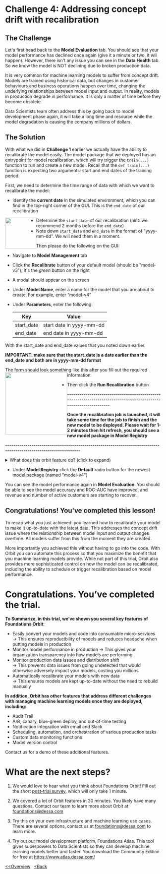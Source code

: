 # Challenge 4: Addressing concept drift with recalibration

## The Challenge

Let's first head back to the **Model Evaluation** tab. You should see that your model performance has declined once again (give it a minute or two, it will happen). However, there isn't any issue you can see in the **Data Health** tab. So we know the model is NOT declining due to broken production data.

It is very common for machine learning models to suffer from concept drift. Models are trained using historical data, but changes in customer behaviours and business operations happen over time, changing the underlying relationships between model input and output. In reality, models in production degrade in performance. It is only a matter of time before they become obsolete.

Data Scientists team often address this by going back to model development phase again, it will take a long time and resource while the model degradation is causing the company millions of dollars.

## The Solution

With what we did in **Challenge 1** earlier we actually have the ability to recalibrate the model easily. The model package that we deployed has an entrypoint for model recalibration, which will try trigger the `train(...)` function to run and create a new model. Recall that the `def train(...)` function is expecting two arguments: start and end dates of the training period.

First, we need to determine the time range of data with which we want to recalibrate the model:
* Identify the **current date** in the simulated environment, which you can find in the top-right corner of the GUI. This is the `end_date` of our recalibration
<img style="float: left;" src="https://github.com/dessa-public/orbit-trial-tutorials/blob/2.0/screenshots/current_date.png" height="100">

* Determine the `start_date` of our recalibration
(hint: we recommend 2 months before the `end_date`)
* Note down `start_date` and `end_date` in the format of "yyyy-mm-dd". We will need them in a moment. 

Then please do the following on the GUI:
* Navigate to **Model Management** tab
* Click the **Recalibrate** button of your default model (should be "model-v3"), it's the _green_ button on the right
* A modal should appear on the screen
* Under **Model Name**, enter a name for the model that you are about to create. For example, enter “model-v4”
* Under **Parameters**, enter the following:

  | Key        | Value                      |
  | -----------|--------------------------- |
  | start_date | start date in yyyy-mm-dd   |
  | end_date   | end date in yyyy-mm-dd     |
  
With the start_date and end_date values that you noted down earlier.

**IMPORTANT: make sure that the start_date is a date earlier than the end_date and both are in yyyy-mm-dd format**

The form should look something like this after you fill out the required information:
<img style="float: left;" src="https://github.com/dessa-public/orbit-trial-tutorials/blob/2.0/screenshots/recalibration.png" height="200">

* Then click the **Run Recalibration** button

**-----------------------------------------------------------------------------------------------------------------**

**Once the recalibration job is launched, it will take some time for the job to finish and the new model to be deployed.
Please wait for 1-2 minutes then hit refresh, you should see a new model package in Model Registry**

**-----------------------------------------------------------------------------------------------------------------**

<details>
  <summary>What does this orbit feature do? (click to expand)</summary>
  <br>

Since our model package has a "recalibrate" entry point defined. Upon request from the API, Orbit will execute the function specified by the entry point and launch a new model package once the recalibration is done.

As a user, you can define what API arguments the model microservice is expecting to successfully kickoff a recalibration job. In this example, the `train` function expects two arguments, start and end dates of the training period.

-------------------------------------------------------------------------------------------------------------------------
</details>

* Under **Model Registry** click the **Default** radio button for the newest model package (named "model-v4")

You can see the model performance again in **Model Evaluation**. You should be able to see the model accuracy and ROC-AUC have improved, and revenue and number of active customers are starting to recover.

## Congratulations! You've completed this lesson!

To recap what you just achieved: you learned how to recalibrate your model to make it up-to-date with the latest data. This addresses the concept drift issue where the relationship between model input and output changes overtime. All models suffer from this from the moment they are created.

More importantly you achieved this without having to go into the code. With Orbit you can automate this process so that you maximize the benefit that you machine learning models provide. While not part of this trial, Orbit also provides more sophisticated control on how the model can be recalibrated, including the ability to schedule or trigger recalibration based on model performance.


# Congratulations. You’ve completed the trial.

**To Summarize, in this trial, we’ve shown you several key features of Foundations Orbit:**
* Easily convert your models and code into consumable micro-services   
  -> This ensures reproducibility of models and reduces headache when putting models in production
* Monitor model performance in production
  -> This gives your organization transparency into how models are performing
* Monitor production data issues and distribution shift   
  -> This prevents data issues from going undetected that would otherwise adversely impact your models, costing you millions
* Automatically recalibrate your models with new data   
  -> This ensures models are kept up-to-date without the need to rebuild manually

**In addition, Orbit has other features that address different challenges with managing machine learning models once they are deployed, including:**
* Audit Trail
* A/B, canary, blue-green deploy, and out-of-time testing
* Notification integration with email and Slack
* Scheduling, automation, and orchestration of various production tasks
* Custom data monitoring functions
* Model version control

Contact us for a demo of these additional features.

# What are the next steps?

1. We would love to hear what you think about Foundations Orbit!
Fill out the short [post-trial survey](https://docs.google.com/forms/d/e/1FAIpQLSdStzcljw3omolukJnTFuO8-Ezyfw3EET67KfVm2Eik_nw6Cw/viewform), which will only take 1 minute.

2. We covered a lot of Orbit features in 30 minutes. You likely have many questions. Contact our team to learn more about Orbit at foundations@dessa.com 

3. Try this on your own infrastructure and machine learning use cases. There are several options, contact us at
foundations@dessa.com to learn more.

4. Try out our model development platform, Foundations Atlas. This tool gives superpowers to Data Scientists so they can develop machine learning models better and faster. You download the Community Edition for free at https://www.atlas.dessa.com/

[<<Overview](https://github.com/dessa-public/orbit-trial-tutorials/blob/2.0/hello-food-trial-instructions.md) &nbsp; [<Back](https://github.com/dessa-public/orbit-trial-tutorials/blob/2.0/pt3-data-health-monitoring.md) 

